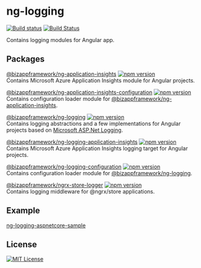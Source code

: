 ng-logging
=====================

<!-- Badges section here. -->
[![Build status](https://img.shields.io/appveyor/ci/mmzliveid/ng-logging.svg?label=appveyor)](https://ci.appveyor.com/project/mmzliveid/ng-logging)
[![Build Status](https://img.shields.io/travis/BizAppFramework/ng-logging/master.svg?label=travis)](https://travis-ci.org/BizAppFramework/ng-logging)

Contains logging modules for Angular app.

Packages
---------------

[@bizappframework/ng-application-insights](https://www.npmjs.com/package/@bizappframework/ng-application-insights) 
[![npm version](https://badge.fury.io/js/%40bizappframework%2Fng-application-insights.svg)](https://badge.fury.io/js/%40bizappframework%2Fng-application-insights)  
Contains Microsoft Azure Application Insights module for Angular projects.

[@bizappframework/ng-application-insights-configuration](https://www.npmjs.com/package/@bizappframework/ng-application-insights-configuration) 
[![npm version](https://badge.fury.io/js/%40bizappframework%2Fng-application-insights-configuration.svg)](https://badge.fury.io/js/%40bizappframework%2Fng-application-insights-configuration)  
Contains configuration loader module for [@bizappframework/ng-application-insights](https://www.npmjs.com/package/@bizappframework/ng-application-insights).

[@bizappframework/ng-logging](https://www.npmjs.com/package/@bizappframework/ng-logging) 
[![npm version](https://badge.fury.io/js/%40bizappframework%2Fng-logging.svg)](https://badge.fury.io/js/%40bizappframework%2Fng-logging)  
Contains logging abstractions and a few implementations for Angular projects based on [Microsoft ASP.Net Logging](https://github.com/aspnet/Logging).

[@bizappframework/ng-logging-application-insights](https://www.npmjs.com/package/@bizappframework/ng-logging-application-insights) 
[![npm version](https://badge.fury.io/js/%40bizappframework%2Fng-logging-application-insights.svg)](https://badge.fury.io/js/%40bizappframework%2Fng-logging-application-insights)  
Contains Microsoft Azure Application Insights logging target for Angular projects.

[@bizappframework/ng-logging-configuration](https://www.npmjs.com/package/@bizappframework/ng-logging-configuration) 
[![npm version](https://badge.fury.io/js/%40bizappframework%2Fng-logging-configuration.svg)](https://badge.fury.io/js/%40bizappframework%2Fng-logging-configuration)  
Contains configuration loader module for [@bizappframework/ng-logging](https://www.npmjs.com/package/@bizappframework/ng-logging).

[@bizappframework/ngrx-store-logger](https://www.npmjs.com/package/@bizappframework/ngrx-store-logger) 
[![npm version](https://badge.fury.io/js/%40bizappframework%2Fngrx-store-logger.svg)](https://badge.fury.io/js/%40bizappframework%2Fngrx-store-logger)  
Contains logging middleware for @ngrx/store applications.

Example
---------------

[ng-logging-aspnetcore-sample](https://github.com/BizAppFramework/ng-logging/tree/master/samples/ng-logging-aspnetcore-sample)

License
---------------

[![MIT License](https://img.shields.io/badge/license-MIT-blue.svg?style=flat)](/LICENSE)